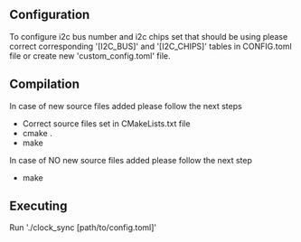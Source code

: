 ## Configuration
To configure i2c bus number and i2c chips set that should be using please 
correct corresponding '[I2C_BUS]' and '[I2C_CHIPS]' tables in CONFIG.toml file or create new 'custom_config.toml' file.


## Compilation
In case of new source files added please follow the next steps

* Correct source files set in CMakeLists.txt file
* cmake .
* make

In case of NO new source files added please follow the next step
* make

## Executing
Run './clock_sync [path/to/config.toml]'
